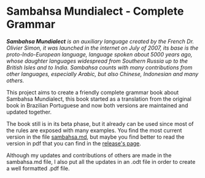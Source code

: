 # Sambahsa Mundialect - Complete Grammar

***Sambahsa Mundialect** is an auxiliary language created by the French Dr. Olivier Simon, it was launched in the internet on July of 2007, its base is the proto-Indo-European language, language spoken about 5000 years ago, whose daughter languages widespread from Southern Russia up to the British Isles and to India. Sambahsa counts with many contributions from other languages, especially Arabic, but also Chinese, Indonesian and many others.*

This project aims to create a friendly complete grammar book about Sambahsa Mundialect, this book started as a translation from the original book in Brazilian Portuguese and now both versions are maintained and updated together.

The book still is in its beta phase, but it already can be used since most of the rules are exposed with many examples. You find the most current version in the file [sambahsa.md](/sambahsa.md), but maybe you find better to read the version in pdf that you can find in the [release's page](https://github.com/hmslima/sambahsacompletegrammar/releases).

Although my updates and contributions of others are made in the sambahsa.md file, I also put all the updates in an .odt file in order to create a well formatted .pdf file.

